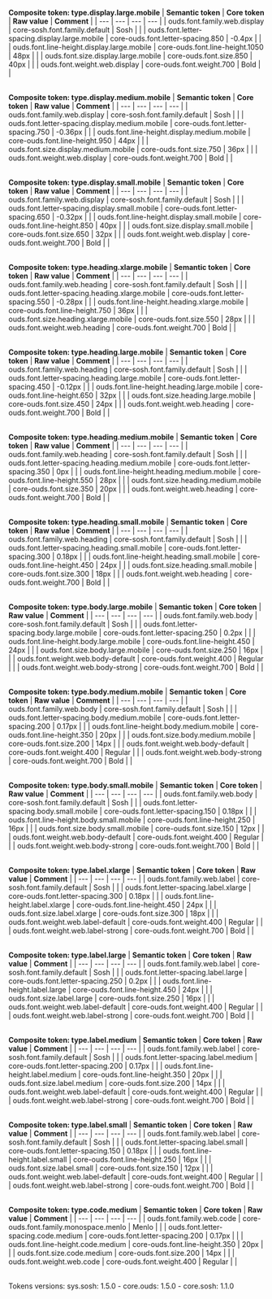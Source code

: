 **Composite token: type.display.large.mobile**
| **Semantic token** | **Core token** | **Raw value** | **Comment** |
| --- | --- | --- | --- |
| ouds.font.family.web.display | core-sosh.font.family.default | Sosh |  |
| ouds.font.letter-spacing.display.large.mobile | core-ouds.font.letter-spacing.850 | -0.4px |  |
| ouds.font.line-height.display.large.mobile | core-ouds.font.line-height.1050 | 48px |  |
| ouds.font.size.display.large.mobile | core-ouds.font.size.850 | 40px |  |
| ouds.font.weight.web.display | core-ouds.font.weight.700 | Bold |  |

<br>**Composite token: type.display.medium.mobile**
| **Semantic token** | **Core token** | **Raw value** | **Comment** |
| --- | --- | --- | --- |
| ouds.font.family.web.display | core-sosh.font.family.default | Sosh |  |
| ouds.font.letter-spacing.display.medium.mobile | core-ouds.font.letter-spacing.750 | -0.36px |  |
| ouds.font.line-height.display.medium.mobile | core-ouds.font.line-height.950 | 44px |  |
| ouds.font.size.display.medium.mobile | core-ouds.font.size.750 | 36px |  |
| ouds.font.weight.web.display | core-ouds.font.weight.700 | Bold |  |

<br>**Composite token: type.display.small.mobile**
| **Semantic token** | **Core token** | **Raw value** | **Comment** |
| --- | --- | --- | --- |
| ouds.font.family.web.display | core-sosh.font.family.default | Sosh |  |
| ouds.font.letter-spacing.display.small.mobile | core-ouds.font.letter-spacing.650 | -0.32px |  |
| ouds.font.line-height.display.small.mobile | core-ouds.font.line-height.850 | 40px |  |
| ouds.font.size.display.small.mobile | core-ouds.font.size.650 | 32px |  |
| ouds.font.weight.web.display | core-ouds.font.weight.700 | Bold |  |

<br>**Composite token: type.heading.xlarge.mobile**
| **Semantic token** | **Core token** | **Raw value** | **Comment** |
| --- | --- | --- | --- |
| ouds.font.family.web.heading | core-sosh.font.family.default | Sosh |  |
| ouds.font.letter-spacing.heading.xlarge.mobile | core-ouds.font.letter-spacing.550 | -0.28px |  |
| ouds.font.line-height.heading.xlarge.mobile | core-ouds.font.line-height.750 | 36px |  |
| ouds.font.size.heading.xlarge.mobile | core-ouds.font.size.550 | 28px |  |
| ouds.font.weight.web.heading | core-ouds.font.weight.700 | Bold |  |

<br>**Composite token: type.heading.large.mobile**
| **Semantic token** | **Core token** | **Raw value** | **Comment** |
| --- | --- | --- | --- |
| ouds.font.family.web.heading | core-sosh.font.family.default | Sosh |  |
| ouds.font.letter-spacing.heading.large.mobile | core-ouds.font.letter-spacing.450 | -0.12px |  |
| ouds.font.line-height.heading.large.mobile | core-ouds.font.line-height.650 | 32px |  |
| ouds.font.size.heading.large.mobile | core-ouds.font.size.450 | 24px |  |
| ouds.font.weight.web.heading | core-ouds.font.weight.700 | Bold |  |

<br>**Composite token: type.heading.medium.mobile**
| **Semantic token** | **Core token** | **Raw value** | **Comment** |
| --- | --- | --- | --- |
| ouds.font.family.web.heading | core-sosh.font.family.default | Sosh |  |
| ouds.font.letter-spacing.heading.medium.mobile | core-ouds.font.letter-spacing.350 | 0px |  |
| ouds.font.line-height.heading.medium.mobile | core-ouds.font.line-height.550 | 28px |  |
| ouds.font.size.heading.medium.mobile | core-ouds.font.size.350 | 20px |  |
| ouds.font.weight.web.heading | core-ouds.font.weight.700 | Bold |  |

<br>**Composite token: type.heading.small.mobile**
| **Semantic token** | **Core token** | **Raw value** | **Comment** |
| --- | --- | --- | --- |
| ouds.font.family.web.heading | core-sosh.font.family.default | Sosh |  |
| ouds.font.letter-spacing.heading.small.mobile | core-ouds.font.letter-spacing.300 | 0.18px |  |
| ouds.font.line-height.heading.small.mobile | core-ouds.font.line-height.450 | 24px |  |
| ouds.font.size.heading.small.mobile | core-ouds.font.size.300 | 18px |  |
| ouds.font.weight.web.heading | core-ouds.font.weight.700 | Bold |  |

<br>**Composite token: type.body.large.mobile**
| **Semantic token** | **Core token** | **Raw value** | **Comment** |
| --- | --- | --- | --- |
| ouds.font.family.web.body | core-sosh.font.family.default | Sosh |  |
| ouds.font.letter-spacing.body.large.mobile | core-ouds.font.letter-spacing.250 | 0.2px |  |
| ouds.font.line-height.body.large.mobile | core-ouds.font.line-height.450 | 24px |  |
| ouds.font.size.body.large.mobile | core-ouds.font.size.250 | 16px |  |
| ouds.font.weight.web.body-default | core-ouds.font.weight.400 | Regular |  |
| ouds.font.weight.web.body-strong | core-ouds.font.weight.700 | Bold |  |

<br>**Composite token: type.body.medium.mobile**
| **Semantic token** | **Core token** | **Raw value** | **Comment** |
| --- | --- | --- | --- |
| ouds.font.family.web.body | core-sosh.font.family.default | Sosh |  |
| ouds.font.letter-spacing.body.medium.mobile | core-ouds.font.letter-spacing.200 | 0.17px |  |
| ouds.font.line-height.body.medium.mobile | core-ouds.font.line-height.350 | 20px |  |
| ouds.font.size.body.medium.mobile | core-ouds.font.size.200 | 14px |  |
| ouds.font.weight.web.body-default | core-ouds.font.weight.400 | Regular |  |
| ouds.font.weight.web.body-strong | core-ouds.font.weight.700 | Bold |  |

<br>**Composite token: type.body.small.mobile**
| **Semantic token** | **Core token** | **Raw value** | **Comment** |
| --- | --- | --- | --- |
| ouds.font.family.web.body | core-sosh.font.family.default | Sosh |  |
| ouds.font.letter-spacing.body.small.mobile | core-ouds.font.letter-spacing.150 | 0.18px |  |
| ouds.font.line-height.body.small.mobile | core-ouds.font.line-height.250 | 16px |  |
| ouds.font.size.body.small.mobile | core-ouds.font.size.150 | 12px |  |
| ouds.font.weight.web.body-default | core-ouds.font.weight.400 | Regular |  |
| ouds.font.weight.web.body-strong | core-ouds.font.weight.700 | Bold |  |

<br>**Composite token: type.label.xlarge**
| **Semantic token** | **Core token** | **Raw value** | **Comment** |
| --- | --- | --- | --- |
| ouds.font.family.web.label | core-sosh.font.family.default | Sosh |  |
| ouds.font.letter-spacing.label.xlarge | core-ouds.font.letter-spacing.300 | 0.18px |  |
| ouds.font.line-height.label.xlarge | core-ouds.font.line-height.450 | 24px |  |
| ouds.font.size.label.xlarge | core-ouds.font.size.300 | 18px |  |
| ouds.font.weight.web.label-default | core-ouds.font.weight.400 | Regular |  |
| ouds.font.weight.web.label-strong | core-ouds.font.weight.700 | Bold |  |

<br>**Composite token: type.label.large**
| **Semantic token** | **Core token** | **Raw value** | **Comment** |
| --- | --- | --- | --- |
| ouds.font.family.web.label | core-sosh.font.family.default | Sosh |  |
| ouds.font.letter-spacing.label.large | core-ouds.font.letter-spacing.250 | 0.2px |  |
| ouds.font.line-height.label.large | core-ouds.font.line-height.450 | 24px |  |
| ouds.font.size.label.large | core-ouds.font.size.250 | 16px |  |
| ouds.font.weight.web.label-default | core-ouds.font.weight.400 | Regular |  |
| ouds.font.weight.web.label-strong | core-ouds.font.weight.700 | Bold |  |

<br>**Composite token: type.label.medium**
| **Semantic token** | **Core token** | **Raw value** | **Comment** |
| --- | --- | --- | --- |
| ouds.font.family.web.label | core-sosh.font.family.default | Sosh |  |
| ouds.font.letter-spacing.label.medium | core-ouds.font.letter-spacing.200 | 0.17px |  |
| ouds.font.line-height.label.medium | core-ouds.font.line-height.350 | 20px |  |
| ouds.font.size.label.medium | core-ouds.font.size.200 | 14px |  |
| ouds.font.weight.web.label-default | core-ouds.font.weight.400 | Regular |  |
| ouds.font.weight.web.label-strong | core-ouds.font.weight.700 | Bold |  |

<br>**Composite token: type.label.small**
| **Semantic token** | **Core token** | **Raw value** | **Comment** |
| --- | --- | --- | --- |
| ouds.font.family.web.label | core-sosh.font.family.default | Sosh |  |
| ouds.font.letter-spacing.label.small | core-ouds.font.letter-spacing.150 | 0.18px |  |
| ouds.font.line-height.label.small | core-ouds.font.line-height.250 | 16px |  |
| ouds.font.size.label.small | core-ouds.font.size.150 | 12px |  |
| ouds.font.weight.web.label-default | core-ouds.font.weight.400 | Regular |  |
| ouds.font.weight.web.label-strong | core-ouds.font.weight.700 | Bold |  |

<br>**Composite token: type.code.medium**
| **Semantic token** | **Core token** | **Raw value** | **Comment** |
| --- | --- | --- | --- |
| ouds.font.family.web.code | core-ouds.font.family.monospace.menlo | Menlo |  |
| ouds.font.letter-spacing.code.medium | core-ouds.font.letter-spacing.200 | 0.17px |  |
| ouds.font.line-height.code.medium | core-ouds.font.line-height.350 | 20px |  |
| ouds.font.size.code.medium | core-ouds.font.size.200 | 14px |  |
| ouds.font.weight.web.code | core-ouds.font.weight.400 | Regular |  |

<br>Tokens versions: sys.sosh: 1.5.0 - core.ouds: 1.5.0 - core.sosh: 1.1.0